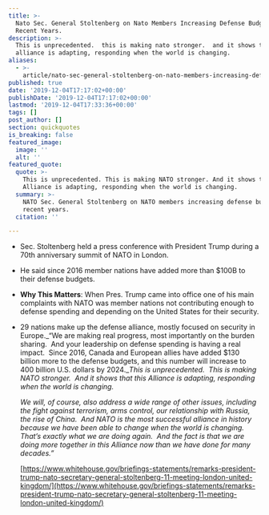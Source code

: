 ```yaml
---
title: >-
  Nato Sec. General Stoltenberg on Nato Members Increasing Defense Budgets in
  Recent Years.
description: >-
  This is unprecedented.  this is making nato stronger.  and it shows that this
  alliance is adapting, responding when the world is changing.
aliases:
  - >-
    article/nato-sec-general-stoltenberg-on-nato-members-increasing-defense-budgets-in-recent-years/
published: true
date: '2019-12-04T17:17:02+00:00'
publishDate: '2019-12-04T17:17:02+00:00'
lastmod: '2019-12-04T17:33:36+00:00'
tags: []
post_author: []
section: quickquotes
is_breaking: false
featured_image:
  image: ''
  alt: ''
featured_quote:
  quote: >-
    This is unprecedented. This is making NATO stronger. And it shows that this
    Alliance is adapting, responding when the world is changing.
  summary: >-
    NATO Sec. General Stoltenberg on NATO members increasing defense budgets in
    recent years.
  citation: ''

---
```

*   Sec. Stoltenberg held a press conference with President Trump during a 70th anniversary summit of NATO in London.
*   He said since 2016 member nations have added more than $100B to their defense budgets.
*   **Why This Matters**: When Pres. Trump came into office one of his main complaints with NATO was member nations not contributing enough to defense spending and depending on the United States for their security.
*   29 nations make up the defense alliance, mostly focused on security in Europe._“We are making real progress, most importantly on the burden sharing.  And your leadership on defense spending is having a real impact.  Since 2016, Canada and European allies have added $130 billion more to the defense budgets, and this number will increase to 400 billion U.S. dollars by 2024.__This is unprecedented.  This is making NATO stronger.  And it shows that this Alliance is adapting, responding when the world is changing._
    
    _We will, of course, also address a wide range of other issues, including the fight against terrorism, arms control, our relationship with Russia, the rise of China.  And NATO is the most successful alliance in history because we have been able to change when the world is changing.  That’s exactly what we are doing again.  And the fact is that we are doing more together in this Alliance now than we have done for many decades.”_
    
    [https://www.whitehouse.gov/briefings-statements/remarks-president-trump-nato-secretary-general-stoltenberg-11-meeting-london-united-kingdom/](https://www.whitehouse.gov/briefings-statements/remarks-president-trump-nato-secretary-general-stoltenberg-11-meeting-london-united-kingdom/)